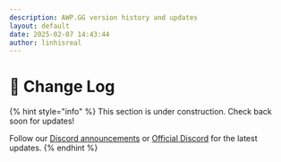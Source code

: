 ```yaml
---
description: AWP.GG version history and updates
layout: default
date: 2025-02-07 14:43:44
author: linhisreal
---
```


# 📝 Change Log

{% hint style="info" %}
This section is under construction. Check back soon for updates!

Follow our [Discord announcements](https://discord.gg/buyawp) or [Official Discord](https://discord.gg/awpgg) for the latest updates.
{% endhint %}
